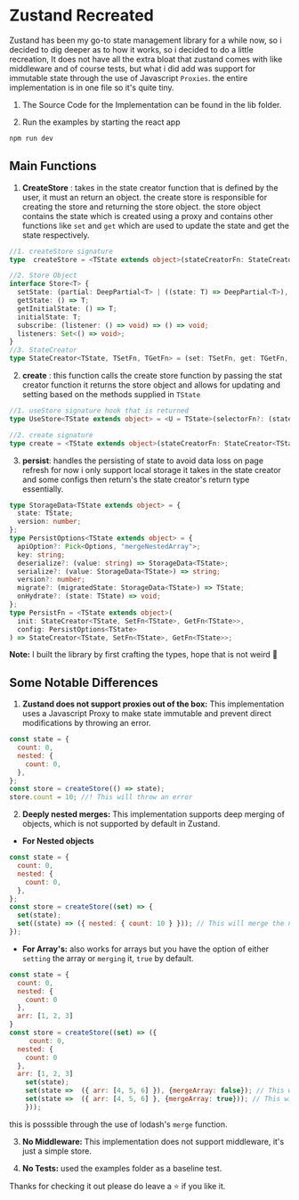 # Zustand Recreated

Zustand has been my go-to state management library for a while now, so i decided to dig deeper as to how it works, so i decided to do a little recreation, It does not have all the extra bloat that zustand comes with like middleware and of course tests, but what i did add was support for immutable state through the use of Javascript `Proxies`. the entire implementation is in one file so it's quite tiny.

1. The Source Code for the Implementation can be found in the lib folder.

2. Run the examples by starting the react app

```bash
npm run dev
```

## Main Functions

1. **CreateStore** : takes in the state creator function that is defined by the user, it must an return an object. the create store is responsible for creating the store and returning the store object.
   the store object contains the state which is created using a proxy and contains other functions like `set` and `get` which are used to update the state and get the state respectively.

```typescript
//1. createStore signature
type  createStore = <TState extends object>(stateCreatorFn: StateCreator<TState, SetFn<TState>, GetFn<TState>>): Store<TState>

//2. Store Object
interface Store<T> {
  setState: (partial: DeepPartial<T> | ((state: T) => DeepPartial<T>), options?: Options) => void;
  getState: () => T;
  getInitialState: () => T;
  initialState: T;
  subscribe: (listener: () => void) => () => void;
  listeners: Set<() => void>;
}
//3. StateCreator
type StateCreator<TState, TSetFn, TGetFn> = (set: TSetFn, get: TGetFn, api: Store<TState>) => TState;
```

2. **create** : this function calls the create store function by passing the stat creator function it returns the store object and allows for updating and setting based on the methods supplied in `TState`

```typescript
//1. useStore signature hook that is returned
type UseStore<TState extends object> = <U = TState>(selectorFn?: (state: TState) => U) => U;

//2. create signature
type create = <TState extends object>(stateCreatorFn: StateCreator<TState, SetFn<TState>, GetFn<TState>>): UseStore<TState>
```

3. **persist**: handles the persisting of state to avoid data loss on page refresh for now i only support local storage it takes in the state creator and some configs then return's the state creator's return type essentially.

```typescript
type StorageData<TState extends object> = {
  state: TState;
  version: number;
};
type PersistOptions<TState extends object> = {
  apiOption?: Pick<Options, "mergeNestedArray">;
  key: string;
  deserialize?: (value: string) => StorageData<TState>;
  serialize?: (value: StorageData<TState>) => string;
  version?: number;
  migrate?: (migratedState: StorageData<TState>) => TState;
  onHydrate?: (state: TState) => void;
};
type PersistFn = <TState extends object>(
  init: StateCreator<TState, SetFn<TState>, GetFn<TState>>,
  config: PersistOptions<TState>
) => StateCreator<TState, SetFn<TState>, GetFn<TState>>;
```

**Note:** I built the library by first crafting the types, hope that is not weird 👀

## Some Notable Differences

1. **Zustand does not support proxies out of the box:** This implementation uses a Javascript Proxy to make state immutable and prevent direct modifications by throwing an error.

```javascript
const state = {
  count: 0,
  nested: {
    count: 0,
  },
};
const store = createStore(() => state);
store.count = 10; //! This will throw an error
```

2.  **Deeply nested merges:** This implementation supports deep merging of objects, which is not supported by default in Zustand.

- **For Nested objects**

```javascript
const state = {
  count: 0,
  nested: {
    count: 0,
  },
};
const store = createStore((set) => {
  set(state);
  set((state) => ({ nested: { count: 10 } })); // This will merge the nested object no need to spread the previous state
});
```

- **For Array's:** also works for arrays but you have the option of either `setting` the array or `merging` it, `true` by default.

```javascript
const state = {
  count: 0,
  nested: {
    count: 0
  },
  arr: [1, 2, 3]
}
const store = createStore((set) => ({
     count: 0,
  nested: {
    count: 0
  },
  arr: [1, 2, 3]
    set(state);
    set(state =>  ({ arr: [4, 5, 6] }), {mergeArray: false}); // This will set the array (default)
    set(state =>  ({ arr: [4, 5, 6] }, {mergeArray: true})); // This will merge the array
    }));
```

this is posssible through the use of lodash's `merge` function.

3. **No Middleware:** This implementation does not support middleware, it's just a simple store.

4. **No Tests:** used the examples folder as a baseline test.

Thanks for checking it out please do leave a :star: if you like it.
